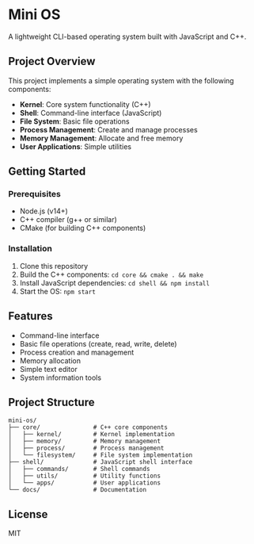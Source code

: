 # Mini OS

A lightweight CLI-based operating system built with JavaScript and C++.

## Project Overview

This project implements a simple operating system with the following components:

- **Kernel**: Core system functionality (C++)
- **Shell**: Command-line interface (JavaScript)
- **File System**: Basic file operations
- **Process Management**: Create and manage processes
- **Memory Management**: Allocate and free memory
- **User Applications**: Simple utilities

## Getting Started

### Prerequisites

- Node.js (v14+)
- C++ compiler (g++ or similar)
- CMake (for building C++ components)

### Installation

1. Clone this repository
2. Build the C++ components: `cd core && cmake . && make`
3. Install JavaScript dependencies: `cd shell && npm install`
4. Start the OS: `npm start`

## Features

- Command-line interface
- Basic file operations (create, read, write, delete)
- Process creation and management
- Memory allocation
- Simple text editor
- System information tools

## Project Structure

```
mini-os/
├── core/               # C++ core components
│   ├── kernel/         # Kernel implementation
│   ├── memory/         # Memory management
│   ├── process/        # Process management
│   └── filesystem/     # File system implementation
├── shell/              # JavaScript shell interface
│   ├── commands/       # Shell commands
│   ├── utils/          # Utility functions
│   └── apps/           # User applications
└── docs/               # Documentation
```

## License

MIT
